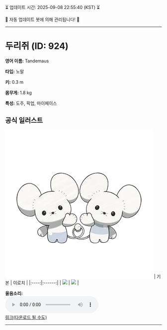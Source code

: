 
⏳ 업데이트 시간: 2025-09-08 22:55:40 (KST) ⏳

🤖 자동 업데이트 봇에 의해 관리됩니다! 🤖

---

# 두리쥐 (ID: 924)
**영어 이름:** Tandemaus

**타입:** 노말

**키:** 0.3 m

**몸무게:** 1.8 kg

**특성:** 도주, 픽업, 마이페이스

## 공식 일러스트
![](https://raw.githubusercontent.com/PokeAPI/sprites/master/sprites/pokemon/other/official-artwork/924.png)
| 기본 | 이로치 |
|:----:|:------:|
| <img src="http://play.pokemonshowdown.com/sprites/ani/tandemaus.gif" width="200"> | <img src="http://play.pokemonshowdown.com/sprites/ani-shiny/tandemaus.gif" width="200"> |

**울음소리:**<br><audio controls src="https://raw.githubusercontent.com/PokeAPI/cries/main/cries/pokemon/latest/924.ogg"></audio><br> [링크(다운로드 될 수도)](https://raw.githubusercontent.com/PokeAPI/cries/main/cries/pokemon/latest/924.ogg)


---

